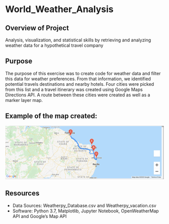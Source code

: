 # World_Weather_Analysis

## Overview of Project
Analysis, visualization, and statistical skills by retrieving and analyzing weather data for a hypothetical travel company

## Purpose

The purpose of this exercise was to create code for weather data and filter this data for weather preferences. From that information, we identified potential travels destinations and nearby hotels. Four cities were picked from this list and a travel itinerary was created using Google Maps Directions API. A route between these cities were created as well as a marker layer map.

## Example of the map created:
![](https://github.com/holleyvoegtle/World_Weather_Analysis/blob/main/Vacation_Itinerary/WeatherPy_travel_map.png)

## Resources
- Data Sources: Weatherpy_Database.csv and Weatherpy_vacation.csv
- Software: Python 3.7, Matplotlib, Jupyter Notebook, OpenWeatherMap API and Google’s Map API
